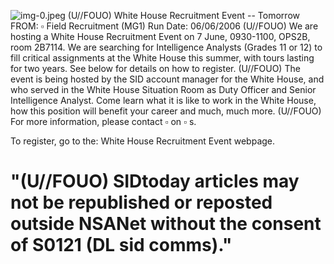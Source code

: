 ![img-0.jpeg](img-0.jpeg)
(U//FOUO) White House Recruitment Event -- Tomorrow
FROM: $\square$
Field Recruitment (MG1)
Run Date: 06/06/2006
(U//FOUO) We are hosting a White House Recruitment Event on 7 June, 0930-1100, OPS2B, room 2B7114. We are searching for Intelligence Analysts (Grades 11 or 12) to fill critical assignments at the White House this summer, with tours lasting for two years. See below for details on how to register.
(U//FOUO) The event is being hosted by the SID account manager for the White House, and who served in the White House Situation Room as Duty Officer and Senior Intelligence Analyst. Come learn what it is like to work in the White House, how this position will benefit your career and much, much more.
(U//FOUO) For more information, please contact $\square$ on $\square$ s.

To register, go to the:
White House Recruitment Event webpage.

# "(U//FOUO) SIDtoday articles may not be republished or reposted outside NSANet without the consent of S0121 (DL sid comms)."
